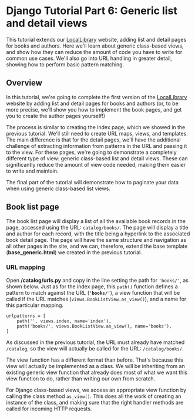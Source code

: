 # Django Tutorial Part 6: Generic list and detail views

This tutorial extends our [LocalLibrary](https://github.com/AndrewSRea/My_Learning_Port/tree/main/JavaScript/Server-Side_Website_Programming/Django_Web_Framework/Django_Tutorial_Local_Library#django-tutorial-the-local-library-website) website, adding list and detail pages for books and authors. Here we'll learn about generic class-based views, and show how they can reduce the amount of code you have to write for common use cases. We'll also go into URL handling in greater detail, showing how to perform basic pattern matching.

## Overview

In this tutorial, we're going to complete the first version of the [LocalLibrary](https://github.com/AndrewSRea/My_Learning_Port/tree/main/JavaScript/Server-Side_Website_Programming/Django_Web_Framework/Django_Tutorial_Local_Library#django-tutorial-the-local-library-website) website by adding list and detail pages for books and authors (or, to be more precise, we'll show you how to implement the book pages, and get you to create the author pages yourself!)

The process is similar to creating the index page, which we showed in the previous tutorial. We'll still need to create URL maps, views, and templates. The main difference is that for the detail pages, we'll have the additional challenge of extracting information from patterns in the URL and passing it to the view. For these pages, we're going to demonstrate a completely different type of view: generic class-based list and detail views. These can significantly reduce the amount of view code needed, making them easier to write and maintain.

The final part of the tutorial will demonstrate how to paginate your data when using generic class-based list views.

## Book list page

The book list page will display a list of all the available book records in the page, accessed using the URL: `catalog/books/`. The page will display a title and author for each record, with the title being a hyperlink to the associated book detail page. The page will have the same structure and navigation as all other pages in the site, and we can, therefore, extend the base template (**base_generic.html**) we created in the previous tutorial.

### URL mapping

Open **/catalog/urls.py** and copy in the line setting the path for `'books/'`, as shown below. Just as for the index page, this `path()` function defines a pattern to match against the URL (**`'books/'`**), a view function that will be called if the URL matches (`views.BookListView.as_view()`), and a name for this particular mapping.
```
urlpatterns = [
    path('', views.index, name='index'),
    path('books/', views.BookListView.as_view(), name='books'),
]
```
As discussed in the previous tutorial, the URL must already have matched `/catalog`, so the view will actually be called for the URL: `/catalog/books/`.

The view function has a different format than before. That's because this view will actually be implemented as a class. We will be inheriting from an existing generic view function that already does most of what we want this view function to do, rather than writing our own from scratch.

For Django class-based views, we access an appropriate view function by calling the class method `as_view()`. This does all the work of creating an instance of the class, and making sure that the right handler methods are called for incoming HTTP requests.